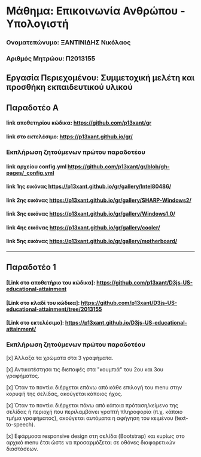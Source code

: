 # Μάθημα: Επικοινωνία Ανθρώπου - Υπολογιστή
### Ονοματεπώνυμο: ΞΑΝΤΙΝΙΔΗΣ Νικόλαος
### Αριθμός Μητρώου: Π2013155
## Εργασία Περιεχομένου: Συμμετοχική μελέτη και προσθήκη εκπαιδευτικού υλικού
## Παραδοτέο Α
#### link αποθετηρίου κώδικα: https://github.com/p13xant/gr
#### link στο εκτελέσιμο: https://p13xant.github.io/gr/
### Εκπλήρωση ζητούμενων πρώτου παραδοτέου
#### link  αρχείου config.yml https://github.com/p13xant/gr/blob/gh-pages/_config.yml
#### link 1ης εικόνας https://p13xant.github.io/gr/gallery/Intel80486/
#### link 2ης εικόνας https://p13xant.github.io/gr/gallery/SHARP-Windows2/
#### link 3ης εικόνας https://p13xant.github.io/gr/gallery/Windows1.0/
#### link 4ης εικόνας https://p13xant.github.io/gr/gallery/cooler/
#### link 5ης εικόνας https://p13xant.github.io/gr/gallery/motherboard/
-------------------------------------------------------------------------------------------

## Παραδοτέο 1

#### [Link στο αποθετήριο του κώδικα]: https://github.com/p13xant/D3js-US-educational-attainment
#### [Link στο κλαδί του κώδικα]: https://github.com/p13xant/D3js-US-educational-attainment/tree/2013155
#### [Link στο εκτελέσιμο]: https://p13xant.github.io/D3js-US-educational-attainment/

### Εκπλήρωση ζητούμενων πρώτου παραδοτέου

[x] Άλλαξα τα χρώματα στα 3 γραφήματα.

[x] Αντικατέστησα τις διεπαφές στα "κουμπιά" του 2ου και 3ου γραφήματος.

[x] Όταν το ποντίκι διέρχεται επάνω από κάθε επιλογή του menu στην κορυφή της σελίδας, ακούγεται κάποιος ήχος.

[x] Όταν το ποντίκι διέρχεται πάνω από κάποια πρόταση/κείμενο της σελίδας ή περιοχή που περιλαμβάνει γραπτή πληροφορία (π.χ. κάποιο τμήμα     γραφήματος), ακούγεται αυτόματα η αφήγηση του κειμένου (text-to-speech).

[x] Εφάρμοσα responsive design στη σελίδα (Bootstrap) και κυρίως στο αρχικό menu έτσι ώστε να προσαρμόζεται σε οθόνες διαφορετικών διαστάσεων.

